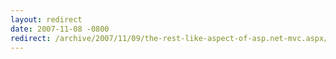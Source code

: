 ```yaml
---
layout: redirect
date: 2007-11-08 -0800
redirect: /archive/2007/11/09/the-rest-like-aspect-of-asp.net-mvc.aspx/
---
```

